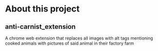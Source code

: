 # About this project
## anti-carnist_extension
A chrome web extension that replaces all images with alt tags mentioning cooked animals with pictures of said animal in their factory farm
